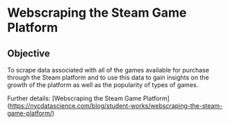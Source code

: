 # Webscraping the Steam Game Platform

## Objective
To scrape data associated with all of the games available for purchase through the Steam platform and to use this data to gain insights on the growth of the platform as well as the popularity of types of games.

Further details:
[Webscraping the Steam Game Platform] (https://nycdatascience.com/blog/student-works/webscraping-the-steam-game-platform/)
